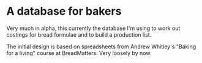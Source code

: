 # A database for bakers

Very much in alpha, this currently the database I'm using to work out costings
for bread formulae and to build a production list. 

The initial design is based on spreadsheets from Andrew Whitley's "Baking for
a living" course at BreadMatters. Very loosely by now.
